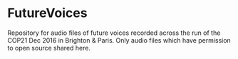 # FutureVoices
Repository for audio files of future voices recorded across the run of the COP21 Dec 2016 in Brighton &amp; Paris. Only audio files which have permission to open source shared here.
